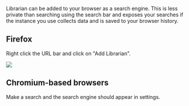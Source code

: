 Librarian can be added to your browser as a search engine. This is less private than searching using the search bar and exposes your searches if the instance you use collects data and is saved to your browser history.

## Firefox
Right click the URL bar and click on "Add Librarian".

![](/assets/firefox-search.png)

## Chromium-based browsers
Make a search and the search engine should appear in settings.